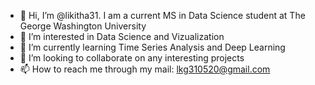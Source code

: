- 👋 Hi, I’m @likitha31. I am a current MS in Data Science student at The George Washington University 
- 👀 I’m interested in Data Science and Vizualization
- 🌱 I’m currently learning Time Series Analysis and Deep Learning 
- 💞️ I’m looking to collaborate on any interesting projects
- 📫 How to reach me through my mail: lkg310520@gmail.com



